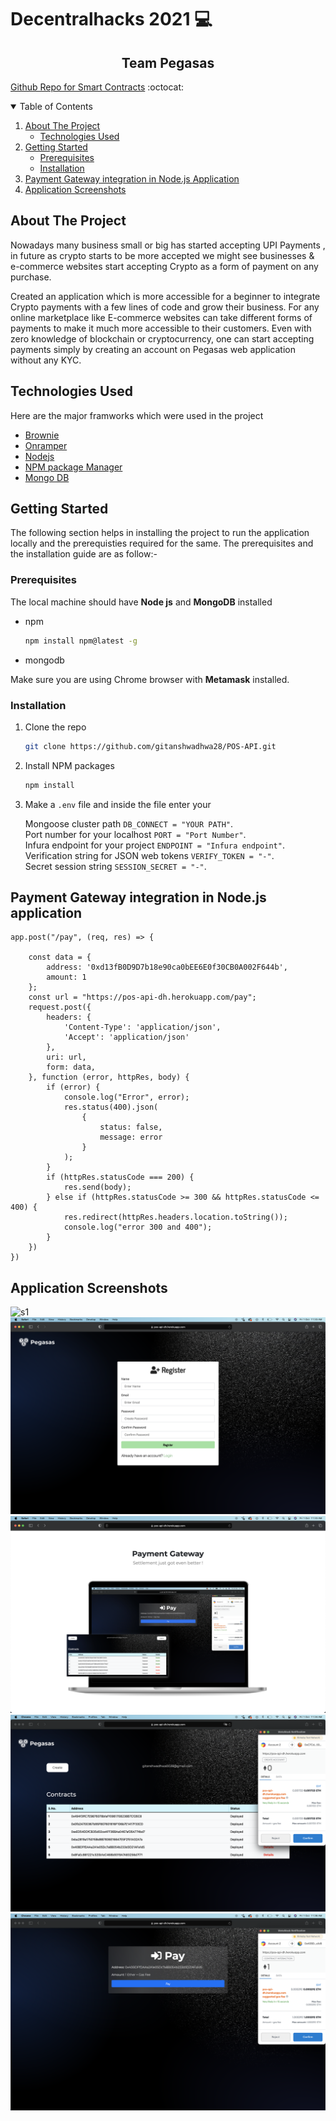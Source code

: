 # Decentralhacks 2021 :computer:

<p align="center">
  <h2 align="center">Team Pegasas</h3>
</p>
 
[Github Repo for Smart Contracts](https://github.com/visheshsinha/demoTest) :octocat:

<details open="close">
  <summary>Table of Contents</summary>
  <ol>
    <li>
      <a href="#about-the-project">About The Project</a>
      <ul>
        <li><a href="#technologies-used">Technologies Used</a></li>
      </ul>
    </li>
    <li>
      <a href="#getting-started">Getting Started</a>
      <ul>
        <li><a href="#prerequisites">Prerequisites</a></li>
        <li><a href="#installation">Installation</a></li>
      </ul>
    </li>
    <li>
      <a href="#payment-gateway">Payment Gateway integration in Node.js Application</a>
    </li>
    <li>
      <a href="#application-screenshots">Application Screenshots</a>
    </li>
  </ol>
</details>

<!-- ABOUT THE PROJECT -->
## About The Project
Nowadays many business small or big has started accepting UPI Payments , in future as crypto starts to be more accepted we might see businesses & e-commerce websites start accepting Crypto as a form of payment on any purchase.

Created an application which is more accessible for a beginner to integrate Crypto payments with a few lines of code and grow their business. For any online marketplace like E-commerce websites can take different forms of payments to make it much more accessible to their customers. Even with zero knowledge of blockchain or cryptocurrency, one can start accepting payments simply by creating an account on Pegasas web application without any KYC. 


## Technologies Used

Here are the major framworks which were used in the project
* [Brownie](https://eth-brownie.readthedocs.io/en/stable/)
* [Onramper](https://onramper.com/)
* [Nodejs](https://nodejs.org/en/)
* [NPM package Manager](https://www.npmjs.com/)
* [Mongo DB](https://www.mongodb.com/)

<!-- GETTING STARTED -->
## Getting Started

The following section helps in installing the project to run the application locally and the prerequisties required for the same.
The prerequisites and the installation guide are as follow:-

### Prerequisites

The local machine should have **Node js** and **MongoDB** installed
* npm
  ```sh
  npm install npm@latest -g
  ```
* mongodb

Make sure you are using Chrome browser with **Metamask** installed.

### Installation

1. Clone the repo
   ```sh
   git clone https://github.com/gitanshwadhwa28/POS-API.git
   ```
2. Install NPM packages
   ```sh
   npm install
   ```
3. Make a `.env` file and inside the file enter your</br><p></p> 
       Mongoose cluster path `DB_CONNECT = "YOUR PATH"`. </br>
       Port number for your localhost `PORT = "Port Number"`. </br>
       Infura endpoint for your project `ENDPOINT = "Infura endpoint"`. </br>
       Verification string for JSON web tokens `VERIFY_TOKEN = "-"`. </br>
       Secret session string `SESSION_SECRET = "-"`.

<!-- PAYMENT GATEWAY -->
## Payment Gateway integration in Node.js application

```
app.post("/pay", (req, res) => {

    const data = {
        address: '0xd13fB0D9D7b18e90ca0bEE6E0f30CB0A002F644b',
        amount: 1
    };
    const url = "https://pos-api-dh.herokuapp.com/pay";
    request.post({
        headers: {
            'Content-Type': 'application/json',
            'Accept': 'application/json'
        },
        uri: url,
        form: data,
    }, function (error, httpRes, body) {
        if (error) {
            console.log("Error", error);
            res.status(400).json(
                {
                    status: false,
                    message: error
                }
            );
        }
        if (httpRes.statusCode === 200) {
            res.send(body);
        } else if (httpRes.statusCode >= 300 && httpRes.statusCode <= 400) {
            res.redirect(httpRes.headers.location.toString());
            console.log("error 300 and 400");
        }
    })
})
```

## Application Screenshots

![s1](https://github.com/gitanshwadhwa28/POS-API/blob/main/readme-screenshots/s1.png?raw=true)
![s2](https://github.com/gitanshwadhwa28/POS-API/blob/main/readme-screenshots/s2.png?raw=true)
![s3](https://github.com/gitanshwadhwa28/POS-API/blob/main/readme-screenshots/s3.png?raw=true)
![s4](https://github.com/gitanshwadhwa28/POS-API/blob/main/readme-screenshots/s4.png?raw=true)
![s5](https://github.com/gitanshwadhwa28/POS-API/blob/main/readme-screenshots/s5.png?raw=true)


